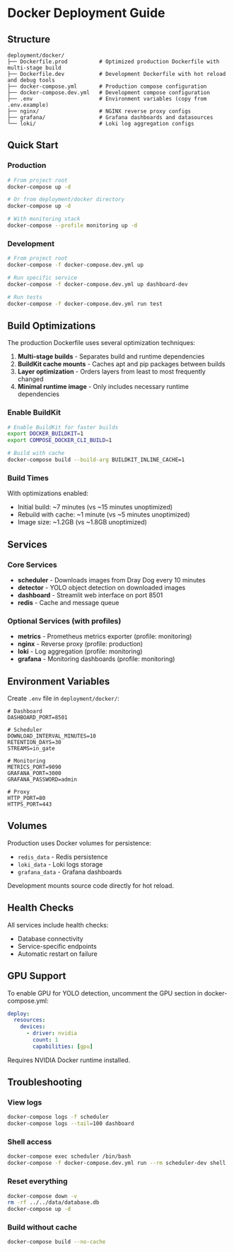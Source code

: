 # Docker Deployment Guide

## Structure

```
deployment/docker/
├── Dockerfile.prod          # Optimized production Dockerfile with multi-stage build
├── Dockerfile.dev           # Development Dockerfile with hot reload and debug tools
├── docker-compose.yml       # Production compose configuration
├── docker-compose.dev.yml   # Development compose configuration
├── .env                     # Environment variables (copy from .env.example)
├── nginx/                   # NGINX reverse proxy configs
├── grafana/                 # Grafana dashboards and datasources
└── loki/                    # Loki log aggregation configs
```

## Quick Start

### Production
```bash
# From project root
docker-compose up -d

# Or from deployment/docker directory
docker-compose up -d

# With monitoring stack
docker-compose --profile monitoring up -d
```

### Development
```bash
# From project root
docker-compose -f docker-compose.dev.yml up

# Run specific service
docker-compose -f docker-compose.dev.yml up dashboard-dev

# Run tests
docker-compose -f docker-compose.dev.yml run test
```

## Build Optimizations

The production Dockerfile uses several optimization techniques:

1. **Multi-stage builds** - Separates build and runtime dependencies
2. **BuildKit cache mounts** - Caches apt and pip packages between builds
3. **Layer optimization** - Orders layers from least to most frequently changed
4. **Minimal runtime image** - Only includes necessary runtime dependencies

### Enable BuildKit

```bash
# Enable BuildKit for faster builds
export DOCKER_BUILDKIT=1
export COMPOSE_DOCKER_CLI_BUILD=1

# Build with cache
docker-compose build --build-arg BUILDKIT_INLINE_CACHE=1
```

### Build Times

With optimizations enabled:
- Initial build: ~7 minutes (vs ~15 minutes unoptimized)
- Rebuild with cache: ~1 minute (vs ~5 minutes unoptimized)
- Image size: ~1.2GB (vs ~1.8GB unoptimized)

## Services

### Core Services
- **scheduler** - Downloads images from Dray Dog every 10 minutes
- **detector** - YOLO object detection on downloaded images
- **dashboard** - Streamlit web interface on port 8501
- **redis** - Cache and message queue

### Optional Services (with profiles)
- **metrics** - Prometheus metrics exporter (profile: monitoring)
- **nginx** - Reverse proxy (profile: production)
- **loki** - Log aggregation (profile: monitoring)
- **grafana** - Monitoring dashboards (profile: monitoring)

## Environment Variables

Create `.env` file in `deployment/docker/`:

```env
# Dashboard
DASHBOARD_PORT=8501

# Scheduler
DOWNLOAD_INTERVAL_MINUTES=10
RETENTION_DAYS=30
STREAMS=in_gate

# Monitoring
METRICS_PORT=9090
GRAFANA_PORT=3000
GRAFANA_PASSWORD=admin

# Proxy
HTTP_PORT=80
HTTPS_PORT=443
```

## Volumes

Production uses Docker volumes for persistence:
- `redis_data` - Redis persistence
- `loki_data` - Loki logs storage
- `grafana_data` - Grafana dashboards

Development mounts source code directly for hot reload.

## Health Checks

All services include health checks:
- Database connectivity
- Service-specific endpoints
- Automatic restart on failure

## GPU Support

To enable GPU for YOLO detection, uncomment the GPU section in docker-compose.yml:

```yaml
deploy:
  resources:
    devices:
      - driver: nvidia
        count: 1
        capabilities: [gpu]
```

Requires NVIDIA Docker runtime installed.

## Troubleshooting

### View logs
```bash
docker-compose logs -f scheduler
docker-compose logs --tail=100 dashboard
```

### Shell access
```bash
docker-compose exec scheduler /bin/bash
docker-compose -f docker-compose.dev.yml run --rm scheduler-dev shell
```

### Reset everything
```bash
docker-compose down -v
rm -rf ../../data/database.db
docker-compose up -d
```

### Build without cache
```bash
docker-compose build --no-cache
```
